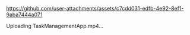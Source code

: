 

https://github.com/user-attachments/assets/c7cdd031-edfb-4e92-8ef1-9aba7444a071



Uploading TaskManagementApp.mp4…

